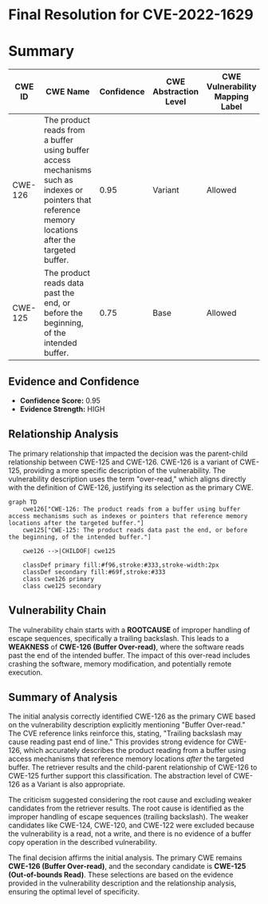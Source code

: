# Final Resolution for CVE-2022-1629

# Summary
| CWE ID | CWE Name | Confidence | CWE Abstraction Level | CWE Vulnerability Mapping Label | CWE-Vulnerability Mapping Notes |
|---|---|---|---|---|---|
| CWE-126 | The product reads from a buffer using buffer access mechanisms such as indexes or pointers that reference memory locations after the targeted buffer. | 0.95 | Variant | Allowed | Primary CWE |
| CWE-125 | The product reads data past the end, or before the beginning, of the intended buffer. | 0.75 | Base | Allowed | Secondary Candidate |

## Evidence and Confidence

*   **Confidence Score:** 0.95
*   **Evidence Strength:** HIGH

## Relationship Analysis
The primary relationship that impacted the decision was the parent-child relationship between CWE-125 and CWE-126. CWE-126 is a variant of CWE-125, providing a more specific description of the vulnerability. The vulnerability description uses the term "over-read," which aligns directly with the definition of CWE-126, justifying its selection as the primary CWE.

```mermaid
graph TD
    cwe126["CWE-126: The product reads from a buffer using buffer access mechanisms such as indexes or pointers that reference memory locations after the targeted buffer."]
    cwe125["CWE-125: The product reads data past the end, or before the beginning, of the intended buffer."]

    cwe126 -->|CHILDOF| cwe125
    
    classDef primary fill:#f96,stroke:#333,stroke-width:2px
    classDef secondary fill:#69f,stroke:#333
    class cwe126 primary
    class cwe125 secondary
```

## Vulnerability Chain
The vulnerability chain starts with a **ROOTCAUSE** of improper handling of escape sequences, specifically a trailing backslash. This leads to a **WEAKNESS** of **CWE-126 (Buffer Over-read)**, where the software reads past the end of the intended buffer. The impact of this over-read includes crashing the software, memory modification, and potentially remote execution.

## Summary of Analysis
The initial analysis correctly identified CWE-126 as the primary CWE based on the vulnerability description explicitly mentioning "Buffer Over-read." The CVE reference links reinforce this, stating, "Trailing backslash may cause reading past end of line." This provides strong evidence for CWE-126, which accurately describes the product reading from a buffer using access mechanisms that reference memory locations *after* the targeted buffer. The retriever results and the child-parent relationship of CWE-126 to CWE-125 further support this classification. The abstraction level of CWE-126 as a Variant is also appropriate.

The criticism suggested considering the root cause and excluding weaker candidates from the retriever results. The root cause is identified as the improper handling of escape sequences (trailing backslash). The weaker candidates like CWE-124, CWE-120, and CWE-122 were excluded because the vulnerability is a read, not a write, and there is no evidence of a buffer copy operation in the described vulnerability.

The final decision affirms the initial analysis. The primary CWE remains **CWE-126 (Buffer Over-read)**, and the secondary candidate is **CWE-125 (Out-of-bounds Read)**. These selections are based on the evidence provided in the vulnerability description and the relationship analysis, ensuring the optimal level of specificity.